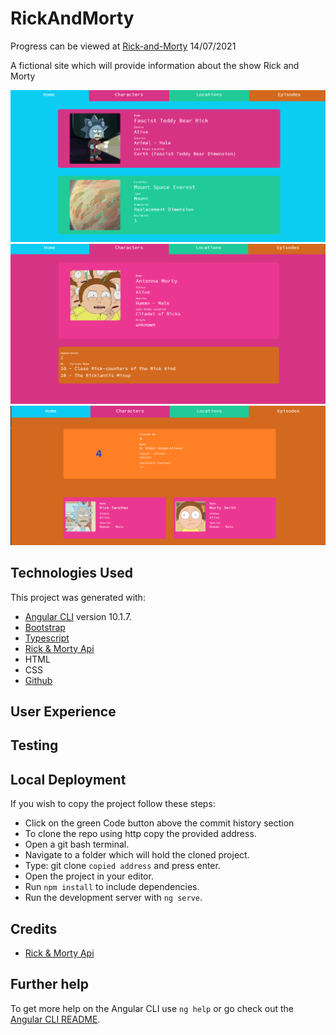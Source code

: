 # RickAndMorty

Progress can be viewed at [Rick-and-Morty](https://johnj974.github.io/rick-and-morty/) 14/07/2021

A fictional site which will provide information about the show Rick and Morty

<img src="src/assets/images/rick1.png">
<img src="src/assets/images/rick2.png">
<img src="src/assets/images/rick3.png">

## Technologies Used

This project was generated with:

- [Angular CLI](https://github.com/angular/angular-cli) version 10.1.7.
- [Bootstrap](https://getbootstrap.com/)
- [Typescript](https://www.typescriptlang.org/)
- [Rick & Morty Api](https://rickandmortyapi.com/)
- HTML
- CSS
- [Github](https://github.com/)

## User Experience

## Testing

<!-- The project has been tested on various differant screens to ensure that it is a mobile friendly site. Manual site testing shows that all links are working correctly.

The races section of the site which displays all the races in this calender year has a map which shows track locations around the world, this has worked correctly on testing.

In the results page some of the information is hard to see because of the dynamic team colours and the placement of the data, I chose not to address this as I liked the look and it only affects a small portion of the page, This could be fixed by removing the team colours or just adding the colours to the first element in the table.

Race results have been observed to update between 30 minutes up to one hour of a race finish, The Race calender also updates
whenever there is a change to the racing schedule

On one occasion data was not sent from the Ergast Api, this was fixed with a refresh of the page, I have only witnessed this happen once. -->

## Local Deployment

If you wish to copy the project follow these steps:

- Click on the green Code button above the commit history section
- To clone the repo using http copy the provided address.
- Open a git bash terminal.
- Navigate to a folder which will hold the cloned project.
- Type: git clone `copied address` and press enter.
- Open the project in your editor.
- Run `npm install` to include dependencies.
- Run the development server with `ng serve`.

## Credits

- [Rick & Morty Api](https://rickandmortyapi.com/)

## Further help

To get more help on the Angular CLI use `ng help` or go check out the [Angular CLI README](https://github.com/angular/angular-cli/blob/master/README.md).
